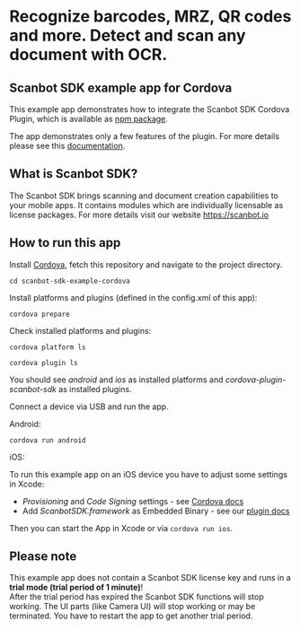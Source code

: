 # Recognize barcodes, MRZ, QR codes and more. Detect and scan any document with OCR.

## Scanbot SDK example app for Cordova

This example app demonstrates how to integrate the Scanbot SDK Cordova Plugin, which is available as [npm package](https://www.npmjs.com/package/cordova-plugin-scanbot-sdk).

The app demonstrates only a few features of the plugin. For more details please see this [documentation](https://scanbotsdk.github.io/documentation/cordova/).


## What is Scanbot SDK?
The Scanbot SDK brings scanning and document creation capabilities to your mobile apps.
It contains modules which are individually licensable as license packages.
For more details visit our website https://scanbot.io


## How to run this app

Install [Cordova](https://cordova.apache.org), fetch this repository and navigate to the project directory.

`cd scanbot-sdk-example-cordova`

Install platforms and plugins (defined in the config.xml of this app):

`cordova prepare`


Check installed platforms and plugins:

`cordova platform ls`

`cordova plugin ls`

You should see *android* and *ios* as installed platforms and *cordova-plugin-scanbot-sdk* as installed plugins.


Connect a device via USB and run the app.

Android:

`cordova run android`

iOS:

To run this example app on an iOS device you have to adjust some settings in Xcode:
- *Provisioning* and *Code Signing* settings - see [Cordova docs](https://cordova.apache.org/docs/en/latest/guide/platforms/ios/index.html)
- Add *ScanbotSDK.framework* as Embedded Binary  - see our [plugin docs](https://scanbotsdk.github.io/documentation/cordova/)

Then you can start the App in Xcode or via `cordova run ios`.



## Please note

This example app does not contain a Scanbot SDK license key and runs in a **trial mode (trial period of 1 minute)**!  
After the trial period has expired the Scanbot SDK functions will stop working.
The UI parts (like Camera UI) will stop working or may be terminated.
You have to restart the app to get another trial period.
